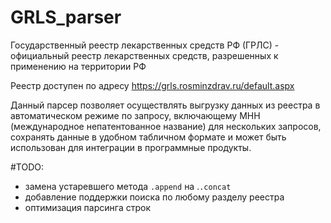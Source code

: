 # GRLS_parser

Государственный реестр лекарственных средств РФ (ГРЛС) - официальный реестр лекарственных средств, разрешенных к применению на территории РФ

Реестр доступен по адресу https://grls.rosminzdrav.ru/default.aspx 

Данный парсер позволяет осуществлять выгрузку данных из реестра в автоматическом режиме по запросу, включающему МНН (международное непатентованное название) для нескольких запросов, сохранять данные в удобном табличном формате и может быть использован для интеграции в программные продукты.

#TODO:
- замена устаревшего метода `.append` на .`.concat`
- добавление поддержки поиска по любому разделу реестра
- оптимизация парсинга строк
